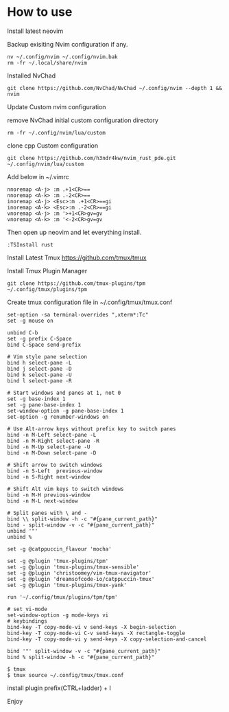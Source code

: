 # How to use

Install latest neovim


Backup exisiting Nvim configuration if any.
```
nv ~/.config/nvim ~/.config/nvim.bak
rm -fr ~/.local/share/nvim
```

Installed NvChad
```
git clone https://github.com/NvChad/NvChad ~/.config/nvim --depth 1 && nvim
```

Update Custom nvim configuration

remove NvChad initial custom configuration directory 
```
rm -fr ~/.config/nvim/lua/custom
```

clone cpp Custom configuration
```
git clone https://github.com/h3ndr4kw/nvim_rust_pde.git ~/.config/nvim/lua/custom
```

Add below in ~/.vimrc
```
nnoremap <A-j> :m .+1<CR>==
nnoremap <A-k> :m .-2<CR>==
inoremap <A-j> <Esc>:m .+1<CR>==gi
inoremap <A-k> <Esc>:m .-2<CR>==gi
vnoremap <A-j> :m '>+1<CR>gv=gv
vnoremap <A-k> :m '<-2<CR>gv=gv

```

Then open up neovim and let everything install.

```
:TSInstall rust
```

Install Latest Tmux
https://github.com/tmux/tmux

Install Tmux Plugin Manager

```
git clone https://github.com/tmux-plugins/tpm ~/.config/tmux/plugins/tpm
```

Create tmux configuration file in ~/.config/tmux/tmux.conf

```
set-option -sa terminal-overrides ",xterm*:Tc"
set -g mouse on

unbind C-b
set -g prefix C-Space
bind C-Space send-prefix

# Vim style pane selection
bind h select-pane -L
bind j select-pane -D 
bind k select-pane -U
bind l select-pane -R

# Start windows and panes at 1, not 0
set -g base-index 1
set -g pane-base-index 1
set-window-option -g pane-base-index 1
set-option -g renumber-windows on

# Use Alt-arrow keys without prefix key to switch panes
bind -n M-Left select-pane -L
bind -n M-Right select-pane -R
bind -n M-Up select-pane -U
bind -n M-Down select-pane -D

# Shift arrow to switch windows
bind -n S-Left  previous-window
bind -n S-Right next-window

# Shift Alt vim keys to switch windows
bind -n M-H previous-window
bind -n M-L next-window

# Split panes with \ and -
bind \\ split-window -h -c "#{pane_current_path}"
bind - split-window -v -c "#{pane_current_path}"
unbind '"'
unbind % 

set -g @catppuccin_flavour 'mocha'

set -g @plugin 'tmux-plugins/tpm'
set -g @plugin 'tmux-plugins/tmux-sensible'
set -g @plugin 'christoomey/vim-tmux-navigator'
set -g @plugin 'dreamsofcode-io/catppuccin-tmux'
set -g @plugin 'tmux-plugins/tmux-yank'

run '~/.config/tmux/plugins/tpm/tpm'

# set vi-mode
set-window-option -g mode-keys vi
# keybindings
bind-key -T copy-mode-vi v send-keys -X begin-selection
bind-key -T copy-mode-vi C-v send-keys -X rectangle-toggle
bind-key -T copy-mode-vi y send-keys -X copy-selection-and-cancel

bind '"' split-window -v -c "#{pane_current_path}"
bind % split-window -h -c "#{pane_current_path}"
```

```
$ tmux
$ tmux source ~/.config/tmux/tmux.conf

```
install plugin prefix(CTRL+ladder) + I


Enjoy
